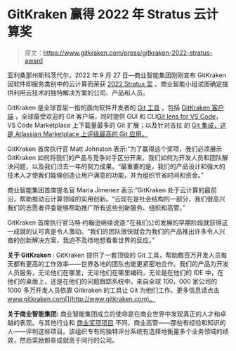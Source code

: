 # GitKraken 赢得 2022 年 Stratus 云计算奖

> 原文：<https://www.gitkraken.com/press/gitkraken-2022-stratus-award>

亚利桑那州斯科茨代尔，2022 年 9 月 27 日—商业智能集团刚刚宣布 GitKraken 因软件即服务类别中的云计算而荣获 [2022 Stratus 奖](http://www.bintelligence.com/stratus-awards/) 。商业智能小组试图确定提供利用云技术的独特解决方案的公司、产品和人员。

GitKraken 是全球首屈一指的面向软件开发者的 [Git 工具](https://www.gitkraken.com/) ，包括 [GitKraken 客户端](https://www.gitkraken.com/git-client) ，全球最受欢迎的 Git 客户端，同时提供 GUI 和 CLI[Git lens for VS Code](https://www.gitkraken.com/gitlens)，VS Code Marketplace 上下载量最多的 Git 扩展；以及针对吉拉 的 [Git 集成，这是 Atlassian Marketplace 上评级最高的 Git 应用。](https://www.gitkraken.com/git-integration-for-jira)

GitKraken 首席执行官 Matt Johnston 表示:“为了赢得这个奖项，我们必须展示 GitKraken 如何将我们的产品与竞争对手区分开来，我们如何为开发人员和团队解决问题，以及我们过去一年的努力成果。“最重要的是，我们的产品设计和强大的技术人才使我们能够创造让用户满意的功能，并为组织节省时间和资金。”

商业智能集团首席提名官 Maria Jimenez 表示:“GitKraken 处于云计算的最前沿，帮助推动云计算领域的实用创新。“云现在是社会结构的一部分，我们很高兴我们的志愿者评委能够帮助推广所有这些创新服务、组织和高管。”

GitKraken 首席执行官马特·约翰逊继续说道:“在我们公司发展的早期阶段就获得这一成就的认可真是令人激动。“我们的团队很快就会为我们的产品推出许多令人兴奋的创新解决方案，我迫不及待地想看看世界的反应。”

**关于 GitKraken** : GitKraken 提供了一套顶级的 Git 工具，帮助数百万开发人员每天都有更高的工作效率——世界各地的团队也能更紧密地合作。我们的产品为开发人员服务，无论他们在哪里，无论他们在哪里编码，无论是在他们的 IDE 中，在他们的桌面上，还是在他们的问题跟踪系统中。来自全球 100，000 家公司的 1000 多万开发人员依靠 Gitkraken 的工具让 Git 为他们工作。更多信息请点击 www.gitkraken.com[](http://www.gitkraken.com)。

**关于商业智能集团:** 商业智能集团成立的使命是在商业世界中发现真正的人才和卓越的表现。与其他行业和 [商业奖项项目](http://www.bintelligence.com/) 不同，商业高管——那些有经验和知识的人——评判这些项目。该组织专有的独特评分系统有选择地衡量多个业务领域的绩效，然后奖励那些成就高于同行的公司。